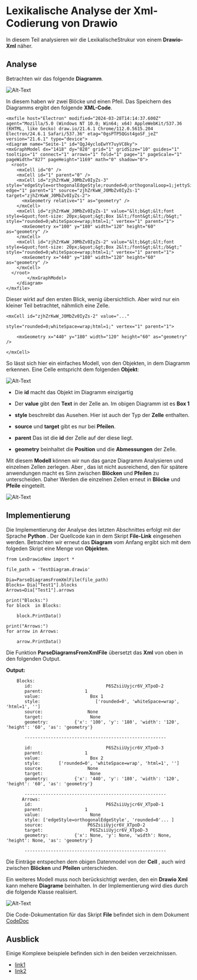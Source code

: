 # Lexikalische Analyse der **Xml-Codierung** von **Drawio**

In diesem Teil analysieren wir die LexikalischeStrukur von einem 
**Drawio-Xml** näher.


## Analyse

Betrachten wir das folgende **Diagramm**.

![Alt-Text](Bilder/TestDiagram.PNG)

In diesem haben wir zwei Blöcke und einen Pfeil. Das Speichern des Diagramms  ergibt den folgende **XML-Code**. 


    <mxfile host="Electron" modified="2024-03-28T14:14:37.600Z" agent="Mozilla/5.0 (Windows NT 10.0; Win64; x64) AppleWebKit/537.36 (KHTML, like Gecko) draw.io/21.6.1 Chrome/112.0.5615.204 Electron/24.6.1 Safari/537.36" etag="0gsPTP5QGst4goSF_jeZ" version="21.6.1" type="device">
    <diagram name="Seite-1" id="QgJ4ycloEwYY7uyVC8ky">
    <mxGraphModel dx="1418" dy="828" grid="1" gridSize="10" guides="1" tooltips="1" connect="1" arrows="1" fold="1" page="1" pageScale="1" pageWidth="827" pageHeight="1169" math="0" shadow="0">
      <root>
        <mxCell id="0" />
        <mxCell id="1" parent="0" />
        <mxCell id="zjhZrKwW_J0MbZv0IyZs-3" style="edgeStyle=orthogonalEdgeStyle;rounded=0;orthogonalLoop=1;jettySize=auto;html=1;entryX=0;entryY=0.5;entryDx=0;entryDy=0;endSize=10;targetPerimeterSpacing=0;strokeWidth=3;" edge="1" parent="1" source="zjhZrKwW_J0MbZv0IyZs-1" target="zjhZrKwW_J0MbZv0IyZs-2">
          <mxGeometry relative="1" as="geometry" />
        </mxCell>
        <mxCell id="zjhZrKwW_J0MbZv0IyZs-1" value="&lt;b&gt;&lt;font style=&quot;font-size: 20px;&quot;&gt;Box 1&lt;/font&gt;&lt;/b&gt;" style="rounded=0;whiteSpace=wrap;html=1;" vertex="1" parent="1">
          <mxGeometry x="100" y="180" width="120" height="60" as="geometry" />
        </mxCell>
        <mxCell id="zjhZrKwW_J0MbZv0IyZs-2" value="&lt;b&gt;&lt;font style=&quot;font-size: 20px;&quot;&gt;Box 2&lt;/font&gt;&lt;/b&gt;" style="rounded=0;whiteSpace=wrap;html=1;" vertex="1" parent="1">
          <mxGeometry x="440" y="180" width="120" height="60" as="geometry" />
        </mxCell>
      </root>
            </mxGraphModel>
        </diagram>
    </mxfile>

Dieser wirkt auf den ersten Blick, wenig übersichtlich.  Aber wird nur ein kleiner Teil betrachtet, nähmlich eine Zelle.


    <mxCell id="zjhZrKwW_J0MbZv0IyZs-2" value="..." 

    style="rounded=0;whiteSpace=wrap;html=1;" vertex="1" parent="1">

        <mxGeometry x="440" y="180" width="120" height="60" as="geometry" />

    </mxCell>

So lässt sich hier ein einfaches Modell, von den Objekten, in dem Diagramm erkennen.  Eine Celle entspricht dem folgenden **Objekt**: 

![Alt-Text](Bilder/Zelle.PNG)

* Die **id** macht das Objekt im Diagramm einzigartig
* Der **value** gibt den **Text** in der Zelle an. Im obigen Diagramm ist es **Box 1**

* **style** beschreibt das Ausehen. Hier ist auch der Typ der **Zelle** enthalten.
* **source** und **target** gibt es nur bei **Pfeilen**. 
* **parent** Das ist die **id** der Zelle auf der diese liegt.
* **geometry** beinhaltet die **Position** und die **Abmessungen** der Zelle.


Mit diesem **Modell** können wir nun das ganze Diagramm Analysieren und einzelnen Zellen zerlegen. Aber , das ist nicht ausreichend, den für spätere anwendungen macht es Sinn zwischen **Blöcken** und **Pfeilen** zu unterscheiden. Daher Werden die einzelnen Zellen erneut in  **Blöcke** und **Pfeile** eingeteilt.


![Alt-Text](Bilder/BlockAndArrows.PNG)


## Implementierung

Die Implementierung der Analyse des letzten Abschnittes erfolgt mit der
Sprache **Python** . Der Quellcode kan in dem Skript **File-Link** eingesehen 
werden. Betrachten wir erneut das **Diagram** vom Anfang ergibt sich mit dem folgeden Skript eine Menge von **Objekten**. 


    
    from LexDrawioNew import *

    file_path = 'TestDiagram.drawio'  

    Dia=ParseDiagramsFromXmlFile(file_path)
    Blocks= Dia["Test1"].blocks
    Arrows=Dia["Test1"].arrows

    print("Blocks:")
    for block  in Blocks:

        block.PrintData()

    print("Arrows:")
    for arrow in Arrows:

        arrow.PrintData()


Die Funktion **ParseDiagramsFromXmlFile** übersetzt das **Xml** von oben in den folgenden Output.

**Output:**

        Blocks:
           id:                            P6SZsiiUyjcr6V_XTpoD-2
           parent:                1
           value:                   Box 1
           style:                     ['rounded=0', 'whiteSpace=wrap', 'html=1', '']
           source:                 None
           target:                  None
           geometry:          {'x': '100', 'y': '180', 'width': '120', 'height': '60', 'as': 'geometry'}
           
           ------------------------------------------------------
           
           id:                            P6SZsiiUyjcr6V_XTpoD-3
           parent:                1
           value:                   Box 2
           style:       ['rounded=0', 'whiteSpace=wrap', 'html=1', '']
           source:                 None
           target:                  None
           geometry:          {'x': '440', 'y': '180', 'width': '120', 'height': '60', 'as': 'geometry'}
           
           ------------------------------------------------------
          Arrows:     
           id:                            P6SZsiiUyjcr6V_XTpoD-1
           parent:                1
           value:                   None
           style: ['edgeStyle=orthogonalEdgeStyle', 'rounded=0'... ]
           source:                 P6SZsiiUyjcr6V_XTpoD-2
           target:                  P6SZsiiUyjcr6V_XTpoD-3
           geometry:          {'x': None, 'y': None, 'width': None, 'height': None, 'as': 'geometry'}
           
           ------------------------------------------------------

Die Einträge entspechen dem obigen Datenmodel von der **Cell** , auch wird zwischen **Blöcken** und **Pfeilen** unterschieden. 

Ein weiteres Modell muss noch berücksichtigt werden, den ein **Drawio Xml** kann mehere **Diagrame** beinhalten. In der Implementierung wird dies durch die folgende Klasse realisiert.

![Alt-Text](Bilder/Class.PNG)

Die Code-Dokumentation für das Skript **File** befindet sich in dem Dokument [CodeDoc](CodeDoc.md)


## Ausblick

Einige Komplexe beispiele befinden sich in den beiden verzeichnissen.

* [link1]()
* [link2]()






